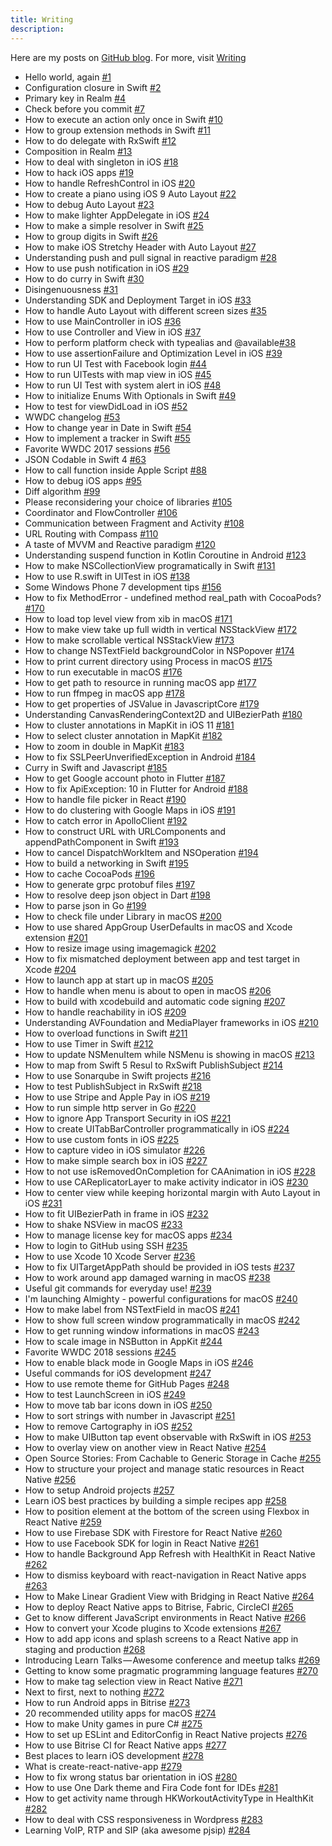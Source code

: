 ```yaml
---
title: Writing
description:
---
```


Here are my posts on [GitHub blog](https://github.com/onmyway133/blog/issues). For more, visit [Writing](https://github.com/onmyway133/blog/issues/165)

- Hello world, again [#1](https://github.com/onmyway133/blog/issues/1)
- Configuration closure in Swift [#2](https://github.com/onmyway133/blog/issues/2)
- Primary key in Realm [#4](https://github.com/onmyway133/blog/issues/4)
- Check before you commit [#7](https://github.com/onmyway133/blog/issues/7)
- How to execute an action only once in Swift [#10](https://github.com/onmyway133/blog/issues/10)
- How to group extension methods in Swift [#11](https://github.com/onmyway133/blog/issues/11)
- How to do delegate with RxSwift [#12](https://github.com/onmyway133/blog/issues/12)
- Composition in Realm [#13](https://github.com/onmyway133/blog/issues/13)
- How to deal with singleton in iOS [#18](https://github.com/onmyway133/blog/issues/18)
- How to hack iOS apps [#19](https://github.com/onmyway133/blog/issues/19)
- How to handle RefreshControl in iOS [#20](https://github.com/onmyway133/blog/issues/20)
- How to create a piano using iOS 9 Auto Layout [#22](https://github.com/onmyway133/blog/issues/22)
- How to debug Auto Layout [#23](https://github.com/onmyway133/blog/issues/23)
- How to make lighter AppDelegate in iOS [#24](https://github.com/onmyway133/blog/issues/24)
- How to make a simple resolver in Swift [#25](https://github.com/onmyway133/blog/issues/25)
- How to group digits in Swift [#26](https://github.com/onmyway133/blog/issues/26)
- How to make iOS Stretchy Header with Auto Layout  [#27](https://github.com/onmyway133/blog/issues/27)
- Understanding push and pull signal in reactive paradigm [#28](https://github.com/onmyway133/blog/issues/28)
- How to use push notification in iOS [#29](https://github.com/onmyway133/blog/issues/29)
- How to do curry in Swift [#30](https://github.com/onmyway133/blog/issues/30)
- Disingenuousness [#31](https://github.com/onmyway133/blog/issues/31)
- Understanding SDK and Deployment Target in iOS [#33](https://github.com/onmyway133/blog/issues/33)
- How to handle Auto Layout with different screen sizes [#35](https://github.com/onmyway133/blog/issues/35)
- How to use MainController in iOS [#36](https://github.com/onmyway133/blog/issues/36)
- How to use Controller and View in iOS [#37](https://github.com/onmyway133/blog/issues/37)
- How to perform platform check with typealias and @available[#38](https://github.com/onmyway133/blog/issues/38)
- How to use assertionFailure and Optimization Level in iOS [#39](https://github.com/onmyway133/blog/issues/39)
- How to run UI Test with Facebook login [#44](https://github.com/onmyway133/blog/issues/44)
- How to run UITests with map view in iOS [#45](https://github.com/onmyway133/blog/issues/45)
- How to run UI Test with system alert in iOS [#48](https://github.com/onmyway133/blog/issues/48)
- How to initialize Enums With Optionals in Swift [#49](https://github.com/onmyway133/blog/issues/49)
- How to test for viewDidLoad in iOS [#52](https://github.com/onmyway133/blog/issues/52)
- WWDC changelog [#53](https://github.com/onmyway133/blog/issues/53)
- How to change year in Date in Swift [#54](https://github.com/onmyway133/blog/issues/54)
- How to implement a tracker in Swift [#55](https://github.com/onmyway133/blog/issues/55)
- Favorite WWDC 2017 sessions [#56](https://github.com/onmyway133/blog/issues/56)
- JSON Codable in Swift 4 [#63](https://github.com/onmyway133/blog/issues/63)
- How to call function inside Apple Script [#88](https://github.com/onmyway133/blog/issues/88)
- How to debug iOS apps [#95](https://github.com/onmyway133/blog/issues/95)
- Diff algorithm [#99](https://github.com/onmyway133/blog/issues/99)
- Please reconsidering your choice of libraries [#105](https://github.com/onmyway133/blog/issues/105)
- Coordinator and FlowController [#106](https://github.com/onmyway133/blog/issues/106)
- Communication between Fragment and Activity [#108](https://github.com/onmyway133/blog/issues/108)
- URL Routing with Compass [#110](https://github.com/onmyway133/blog/issues/110)
- A taste of MVVM and Reactive paradigm [#120](https://github.com/onmyway133/blog/issues/120)
- Understanding suspend function in Kotlin Coroutine in Android [#123](https://github.com/onmyway133/blog/issues/123)
- How to make NSCollectionView programatically in Swift [#131](https://github.com/onmyway133/blog/issues/131)
- How to use R.swift in UITest in iOS [#138](https://github.com/onmyway133/blog/issues/138)
- Some Windows Phone 7 development tips [#156](https://github.com/onmyway133/blog/issues/156)
- How to fix MethodError - undefined method real_path with CocoaPods? [#170](https://github.com/onmyway133/blog/issues/170)
- How to load top level view from xib in macOS [#171](https://github.com/onmyway133/blog/issues/171)
- How to make view take up full width in vertical NSStackView [#172](https://github.com/onmyway133/blog/issues/172)
- How to make scrollable vertical NSStackView [#173](https://github.com/onmyway133/blog/issues/173)
- How to change NSTextField backgroundColor in NSPopover [#174](https://github.com/onmyway133/blog/issues/174)
- How to print current directory using Process in macOS [#175](https://github.com/onmyway133/blog/issues/175)
- How to run executable in macOS [#176](https://github.com/onmyway133/blog/issues/176)
- How to get path to resource in running macOS app [#177](https://github.com/onmyway133/blog/issues/177)
- How to run ffmpeg in macOS app [#178](https://github.com/onmyway133/blog/issues/178)
- How to get properties of JSValue in JavascriptCore [#179](https://github.com/onmyway133/blog/issues/179)
- Understanding CanvasRenderingContext2D and UIBezierPath [#180](https://github.com/onmyway133/blog/issues/180)
- How to cluster annotations in MapKit in iOS 11 [#181](https://github.com/onmyway133/blog/issues/181)
- How to select cluster annotation in MapKit [#182](https://github.com/onmyway133/blog/issues/182)
- How to zoom in double in MapKit [#183](https://github.com/onmyway133/blog/issues/183)
- How to fix SSLPeerUnverifiedException in Android [#184](https://github.com/onmyway133/blog/issues/184)
- Curry in Swift and Javascript [#185](https://github.com/onmyway133/blog/issues/185)
- How to get Google account photo in Flutter [#187](https://github.com/onmyway133/blog/issues/187)
- How to fix ApiException: 10 in Flutter for Android [#188](https://github.com/onmyway133/blog/issues/188)
- How to handle file picker in React [#190](https://github.com/onmyway133/blog/issues/190)
- How to do clustering with Google Maps in iOS [#191](https://github.com/onmyway133/blog/issues/191)
- How to catch error in ApolloClient [#192](https://github.com/onmyway133/blog/issues/192)
- How to construct URL with URLComponents and appendPathComponent in Swift [#193](https://github.com/onmyway133/blog/issues/193)
- How to cancel DispatchWorkItem and NSOperation [#194](https://github.com/onmyway133/blog/issues/194)
- How to build a networking in Swift [#195](https://github.com/onmyway133/blog/issues/195)
- How to cache CocoaPods [#196](https://github.com/onmyway133/blog/issues/196)
- How to generate grpc protobuf files [#197](https://github.com/onmyway133/blog/issues/197)
- How to resolve deep json object in Dart [#198](https://github.com/onmyway133/blog/issues/198)
- How to parse json in Go [#199](https://github.com/onmyway133/blog/issues/199)
- How to check file under Library in macOS [#200](https://github.com/onmyway133/blog/issues/200)
- How to use shared AppGroup UserDefaults in macOS and Xcode extension [#201](https://github.com/onmyway133/blog/issues/201)
- How to resize image using imagemagick [#202](https://github.com/onmyway133/blog/issues/202)
- How to fix mismatched deployment between app and test target in Xcode [#204](https://github.com/onmyway133/blog/issues/204)
- How to launch app at start up in macOS [#205](https://github.com/onmyway133/blog/issues/205)
- How to handle when menu is about to open in macOS [#206](https://github.com/onmyway133/blog/issues/206)
- How to build with xcodebuild and automatic code signing [#207](https://github.com/onmyway133/blog/issues/207)
- How to handle reachability in iOS [#209](https://github.com/onmyway133/blog/issues/209)
- Understanding AVFoundation and MediaPlayer frameworks in iOS [#210](https://github.com/onmyway133/blog/issues/210)
- How to overload functions in Swift [#211](https://github.com/onmyway133/blog/issues/211)
- How to use Timer in Swift [#212](https://github.com/onmyway133/blog/issues/212)
- How to update NSMenuItem while NSMenu is showing in macOS [#213](https://github.com/onmyway133/blog/issues/213)
- How to map from Swift 5 Resul to RxSwift PublishSubject [#214](https://github.com/onmyway133/blog/issues/214)
- How to use Sonarqube in Swift projects [#216](https://github.com/onmyway133/blog/issues/216)
- How to test PublishSubject in RxSwift [#218](https://github.com/onmyway133/blog/issues/218)
- How to use Stripe and Apple Pay in iOS [#219](https://github.com/onmyway133/blog/issues/219)
- How to run simple http server in Go [#220](https://github.com/onmyway133/blog/issues/220)
- How to ignore App Transport Security in iOS [#221](https://github.com/onmyway133/blog/issues/221)
- How to create UITabBarController programmatically in iOS [#224](https://github.com/onmyway133/blog/issues/224)
- How to use custom fonts in iOS [#225](https://github.com/onmyway133/blog/issues/225)
- How to capture video in iOS simulator [#226](https://github.com/onmyway133/blog/issues/226)
- How to make simple search box in iOS [#227](https://github.com/onmyway133/blog/issues/227)
- How to not use isRemovedOnCompletion for CAAnimation in iOS [#228](https://github.com/onmyway133/blog/issues/228)
- How to use CAReplicatorLayer to make activity indicator in iOS [#230](https://github.com/onmyway133/blog/issues/230)
- How to center view while keeping horizontal margin with Auto Layout in iOS [#231](https://github.com/onmyway133/blog/issues/231)
- How to fit UIBezierPath in frame in iOS [#232](https://github.com/onmyway133/blog/issues/232)
- How to shake NSView in macOS [#233](https://github.com/onmyway133/blog/issues/233)
- How to manage license key for macOS apps [#234](https://github.com/onmyway133/blog/issues/234)
- How to login to GitHub using SSH [#235](https://github.com/onmyway133/blog/issues/235)
- How to use Xcode 10 Xcode Server [#236](https://github.com/onmyway133/blog/issues/236)
- How to fix UITargetAppPath should be provided in iOS tests [#237](https://github.com/onmyway133/blog/issues/237)
- How to work around app damaged warning in macOS [#238](https://github.com/onmyway133/blog/issues/238)
- Useful git commands for everyday use! [#239](https://github.com/onmyway133/blog/issues/239)
- I'm launching Almighty - powerful configurations for macOS [#240](https://github.com/onmyway133/blog/issues/240)
- How to make label from NSTextField in macOS [#241](https://github.com/onmyway133/blog/issues/241)
- How to show full screen window programmatically in macOS [#242](https://github.com/onmyway133/blog/issues/242)
- How to get running window informations in macOS [#243](https://github.com/onmyway133/blog/issues/243)
- How to scale image in NSButton in AppKit [#244](https://github.com/onmyway133/blog/issues/244)
- Favorite WWDC 2018 sessions [#245](https://github.com/onmyway133/blog/issues/245)
- How to enable black mode in Google Maps in iOS [#246](https://github.com/onmyway133/blog/issues/246)
- Useful commands for iOS development [#247](https://github.com/onmyway133/blog/issues/247)
- How to use remote theme for GitHub Pages [#248](https://github.com/onmyway133/blog/issues/248)
- How to test LaunchScreen in iOS [#249](https://github.com/onmyway133/blog/issues/249)
- How to move tab bar icons down in iOS [#250](https://github.com/onmyway133/blog/issues/250)
- How to sort strings with number in Javascript [#251](https://github.com/onmyway133/blog/issues/251)
- How to remove Cartography in iOS [#252](https://github.com/onmyway133/blog/issues/252)
- How to make UIButton tap event observable with RxSwift in iOS [#253](https://github.com/onmyway133/blog/issues/253)
- How to overlay view on another view in React Native [#254](https://github.com/onmyway133/blog/issues/254)
- Open Source Stories: From Cachable to Generic Storage in Cache [#255](https://github.com/onmyway133/blog/issues/255)
- How to structure your project and manage static resources in React Native [#256](https://github.com/onmyway133/blog/issues/256)
- How to setup Android projects [#257](https://github.com/onmyway133/blog/issues/257)
- Learn iOS best practices by building a simple recipes app [#258](https://github.com/onmyway133/blog/issues/258)
- How to position element at the bottom of the screen using Flexbox in React Native [#259](https://github.com/onmyway133/blog/issues/259)
- How to use Firebase SDK with Firestore for React Native [#260](https://github.com/onmyway133/blog/issues/260)
- How to use Facebook SDK for login in React Native [#261](https://github.com/onmyway133/blog/issues/261)
- How to handle Background App Refresh with HealthKit in React Native [#262](https://github.com/onmyway133/blog/issues/262)
- How to dismiss keyboard with react-navigation in React Native apps [#263](https://github.com/onmyway133/blog/issues/263)
- How to Make Linear Gradient View with Bridging in React Native [#264](https://github.com/onmyway133/blog/issues/264)
- How to deploy React Native apps to Bitrise, Fabric, CircleCI [#265](https://github.com/onmyway133/blog/issues/265)
- Get to know different JavaScript environments in React Native [#266](https://github.com/onmyway133/blog/issues/266)
- How to convert your Xcode plugins to Xcode extensions [#267](https://github.com/onmyway133/blog/issues/267)
- How to add app icons and splash screens to a React Native app in staging and production [#268](https://github.com/onmyway133/blog/issues/268)
- Introducing Learn Talks — Awesome conference and meetup talks
 [#269](https://github.com/onmyway133/blog/issues/269)
- Getting to know some pragmatic programming language features
 [#270](https://github.com/onmyway133/blog/issues/270)
- How to make tag selection view in React Native [#271](https://github.com/onmyway133/blog/issues/271)
- Next to first, next to nothing [#272](https://github.com/onmyway133/blog/issues/272)
- How to run Android apps in Bitrise [#273](https://github.com/onmyway133/blog/issues/273)
- 20 recommended utility apps for macOS [#274](https://github.com/onmyway133/blog/issues/274)
- How to make Unity games in pure C# [#275](https://github.com/onmyway133/blog/issues/275)
- How to set up ESLint and EditorConfig in React Native projects [#276](https://github.com/onmyway133/blog/issues/276)
- How to use Bitrise CI for React Native apps [#277](https://github.com/onmyway133/blog/issues/277)
- Best places to learn iOS development [#278](https://github.com/onmyway133/blog/issues/278)
- What is create-react-native-app [#279](https://github.com/onmyway133/blog/issues/279)
- How to fix wrong status bar orientation in iOS [#280](https://github.com/onmyway133/blog/issues/280)
- How to use One Dark theme and Fira Code font for IDEs [#281](https://github.com/onmyway133/blog/issues/281)
- How to get activity name through HKWorkoutActivityType in HealthKit [#282](https://github.com/onmyway133/blog/issues/282)
- How to deal with CSS responsiveness in Wordpress [#283](https://github.com/onmyway133/blog/issues/283)
- Learning VoIP, RTP and SIP (aka awesome pjsip) [#284](https://github.com/onmyway133/blog/issues/284)
